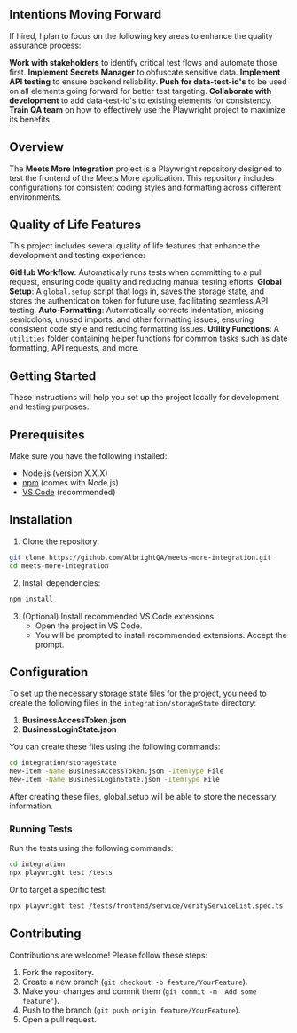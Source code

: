 ## Intentions Moving Forward

If hired, I plan to focus on the following key areas to enhance the quality assurance process:

**Work with stakeholders** to identify critical test flows and automate those first.
**Implement Secrets Manager** to obfuscate sensitive data.
**Implement API testing** to ensure backend reliability.
**Push for data-test-id's** to be used on all elements going forward for better test targeting.
**Collaborate with development** to add data-test-id's to existing elements for consistency.
**Train QA team** on how to effectively use the Playwright project to maximize its benefits.

## Overview
The **Meets More Integration** project is a Playwright repository designed to test the frontend of the Meets More application. This repository includes configurations for consistent coding styles and formatting across different environments.

## Quality of Life Features

This project includes several quality of life features that enhance the development and testing experience:

**GitHub Workflow**: Automatically runs tests when committing to a pull request, ensuring code quality and reducing manual testing efforts.
**Global Setup**: A `global.setup` script that logs in, saves the storage state, and stores the authentication token for future use, facilitating seamless API testing.
**Auto-Formatting**: Automatically corrects indentation, missing semicolons, unused imports, and other formatting issues, ensuring consistent code style and reducing formatting issues.
**Utility Functions**: A `utilities` folder containing helper functions for common tasks such as date formatting, API requests, and more.

## Getting Started
These instructions will help you set up the project locally for development and testing purposes.

## Prerequisites
Make sure you have the following installed:
- [Node.js](https://nodejs.org/) (version X.X.X)
- [npm](https://www.npmjs.com/) (comes with Node.js)
- [VS Code](https://code.visualstudio.com/) (recommended)

## Installation
1. Clone the repository:
```bash
git clone https://github.com/AlbrightQA/meets-more-integration.git
cd meets-more-integration
```

2. Install dependencies:
```bash
npm install
```

3. (Optional) Install recommended VS Code extensions:
   - Open the project in VS Code.
   - You will be prompted to install recommended extensions. Accept the prompt.

## Configuration
To set up the necessary storage state files for the project, you need to create the following files in the `integration/storageState` directory:

1. **BusinessAccessToken.json**
2. **BusinessLoginState.json**

You can create these files using the following commands:

```bash
cd integration/storageState
New-Item -Name BusinessAccessToken.json -ItemType File
New-Item -Name BusinessLoginState.json -ItemType File
```

After creating these files, global.setup will be able to store the necessary information.

### Running Tests
Run the tests using the following commands:
```bash
cd integration
npx playwright test /tests
```
Or to target a specific test:
```bash
npx playwright test /tests/frontend/service/verifyServiceList.spec.ts
```

## Contributing
Contributions are welcome! Please follow these steps:
1. Fork the repository.
2. Create a new branch (`git checkout -b feature/YourFeature`).
3. Make your changes and commit them (`git commit -m 'Add some feature'`).
4. Push to the branch (`git push origin feature/YourFeature`).
5. Open a pull request.
